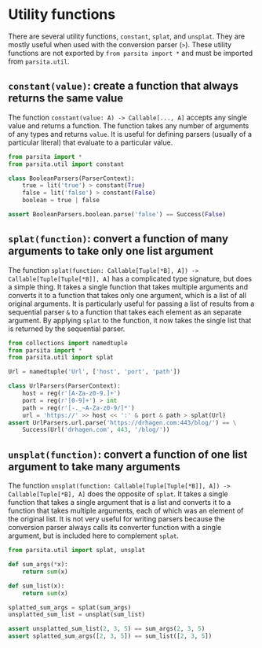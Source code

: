 # Utility functions

There are several utility functions, `constant`, `splat`, and `unsplat`. They are mostly useful when used with the conversion parser (`>`). These utility functions are not exported by `from parsita import *` and must be imported from `parsita.util`.

## `constant(value)`: create a function that always returns the same value

The function `constant(value: A) -> Callable[..., A]` accepts any single value and returns a function. The function takes any number of arguments of any types and returns `value`. It is useful for defining parsers (usually of a particular literal) that evaluate to a particular value.

```python
from parsita import *
from parsita.util import constant

class BooleanParsers(ParserContext):
    true = lit('true') > constant(True)
    false = lit('false') > constant(False)
    boolean = true | false

assert BooleanParsers.boolean.parse('false') == Success(False)
```

## `splat(function)`: convert a function of many arguments to take only one list argument

The function `splat(function: Callable[Tuple[*B], A]) -> Callable[Tuple[Tuple[*B]], A]` has a complicated type signature, but does a simple thing. It takes a single function that takes multiple arguments and converts it to a function that takes only one argument, which is a list of all original arguments. It is particularly useful for passing a list of results from a sequential parser `&` to a function that takes each element as an separate argument. By applying `splat` to the function, it now takes the single list that is returned by the sequential parser.

```python
from collections import namedtuple
from parsita import *
from parsita.util import splat

Url = namedtuple('Url', ['host', 'port', 'path'])

class UrlParsers(ParserContext):
    host = reg(r'[A-Za-z0-9.]+')
    port = reg(r'[0-9]+') > int
    path = reg(r'[-._~A-Za-z0-9/]*')
    url = 'https://' >> host << ':' & port & path > splat(Url)
assert UrlParsers.url.parse('https://drhagen.com:443/blog/') == \
    Success(Url('drhagen.com', 443, '/blog/'))
```

## `unsplat(function)`: convert a function of one list argument to take many arguments

The function `unsplat(function: Callable[Tuple[Tuple[*B]], A]) -> Callable[Tuple[*B], A]` does the opposite of `splat`. It takes a single function that takes a single argument that is a list and converts it to a function that takes multiple arguments, each of which was an element of the original list. It is not very useful for writing parsers because the conversion parser always calls its converter function with a single argument, but is included here to complement `splat`.

```python
from parsita.util import splat, unsplat

def sum_args(*x):
    return sum(x)

def sum_list(x):
    return sum(x)

splatted_sum_args = splat(sum_args)
unsplatted_sum_list = unsplat(sum_list)

assert unsplatted_sum_list(2, 3, 5) == sum_args(2, 3, 5)
assert splatted_sum_args([2, 3, 5]) == sum_list([2, 3, 5])
```
